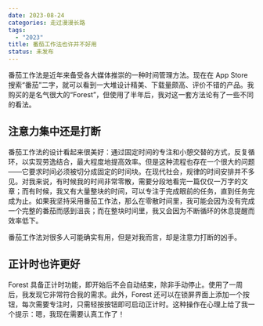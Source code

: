 ```yaml
---
date: 2023-08-24
categories: 走过漫漫长路
tags:
  - "2023"
title: 番茄工作法也许并不好用
status: 未发布
---
```


番茄工作法是近年来备受各大媒体推崇的一种时间管理方法。现在在 App Store 搜索“番茄”二字，就可以看到一大堆设计精美、下载量颇高、评价不错的产品。我购买的是名气很大的“Forest”，但使用了半年后，我对这一套方法论有了一些不同的看法。

## 注意力集中还是打断

番茄工作法的设计看起来很美好：通过固定时间的专注和小憩交替的方式，反复循环，以实现劳逸结合，最大程度地提高效率。但是这种流程也存在一个很大的问题——它要求时间必须被切分成固定的时间块。在现代社会，规律的时间安排并不多见。对我来说，有时候我的时间非常零散，需要分段地看完一篇仅仅一万字的文章；而有时候，我又有大量整块的时间，可以专注于完成眼前的任务，直到任务完成为止。如果我坚持采用番茄工作法，那么在零散时间里，我可能会因为没有完成一个完整的番茄而感到沮丧；而在整块时间里，我又会因为不断循环的休息提醒而效率低下。

番茄工作法对很多人可能确实有用，但是对我而言，却是注意力打断的凶手。

## 正计时也许更好

Forest 具备正计时功能，即开始后不会自动结束，除非手动停止。使用了一周后，我发现它非常符合我的需求。此外，Forest 还可以在锁屏界面上添加一个按钮，每次需要专注时，只需轻按按钮即可启动正计时。这种操作在心理上给了我一个提示：嗯，我现在需要认真工作了！
